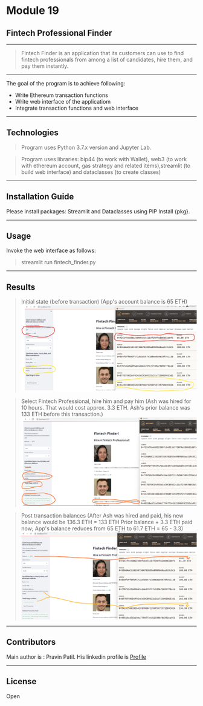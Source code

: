 # Module 19
## Fintech Professional Finder

 
---
> Fintech Finder is an application that its customers can use to find fintech professionals from among a list of candidates, hire them, and pay them instantly.
---

The goal of the program is to achieve following:
* Write Ethereum transaction functions
* Write web interface of the applicatiom
* Integrate transaction functions and web interface

---

## Technologies

> Program uses Python 3.7.x version and Jupyter Lab.

> Program uses libraries: bip44 (to work with Wallet), web3 (to work with ethereum account, gas strategy and related items),streamlit (to build web interface) and dataclasses (to create classes)

---

## Installation Guide 

Please install packages: Streamlit and Dataclasses using PIP Install {pkg}.

---

## Usage

Invoke the web interface as follows:

> streamlit run fintech_finder.py

---

## Results

> Initial state (before transaction)
(App's account balance is 65 ETH)
![app](Images/prior_balances.png)

> Select Fintech Professional, hire him and pay him
(Ash was hired for 10 hours. That would cost approx. 3.3 ETH. Ash's prior balance was 133 ETH before this transaction.)
![app](Images/transaction.png)

> Post transaction balances
(After Ash was hired and paid, his new balance would be 136.3 ETH = 133 ETH Prior balance + 3.3 ETH paid now; App's balance reduces from 65 ETH to 61.7 ETH = 65 - 3.3)
![app](Images/new_balances.png)


---

## Contributors

Main author is : Pravin Patil. His linkedin profile is [Profile](https://www.linkedin.com/in/pravin-patil-5880301)

---

## License

Open
